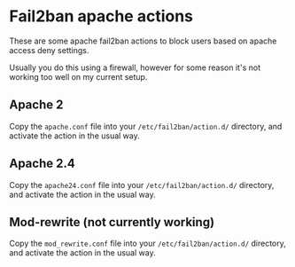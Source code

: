 # Fail2ban apache actions

These are some apache fail2ban actions to block users based on apache
access deny settings.

Usually you do this using a firewall, however for some reason it's not working
too well on my current setup.

## Apache 2

Copy the `apache.conf` file into your `/etc/fail2ban/action.d/` directory, and activate
the action in the usual way. 

## Apache 2.4 

Copy the `apache24.conf` file into your `/etc/fail2ban/action.d/` directory, and activate
the action in the usual way. 

## Mod-rewrite (not currently working)

Copy the `mod_rewrite.conf` file into your `/etc/fail2ban/action.d/` directory, and activate
the action in the usual way. 

